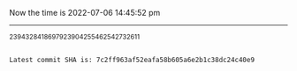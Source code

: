 Now the time is 2022-07-06 14:45:52 pm

---

<small>2394328418697923904255462542732611</small>

```txt

Latest commit SHA is: 7c2ff963af52eafa58b605a6e2b1c38dc24c40e9
```
